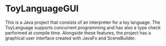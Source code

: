 # ToyLanguageGUI
This is a Java project that consists of an interpreter for a toy language. The ToyLanguage supports concurrent programming and has also a type check performed at compile 
time. Alongside these features, the project has a graphical user interface created with JavaFx and SceneBuilder.
